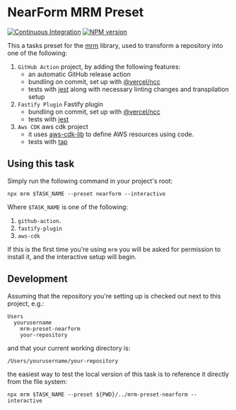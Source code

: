 # NearForm MRM Preset

[![Continuous Integration](https://github.com/nearform/mrm-preset-nearform/actions/workflows/ci.yml/badge.svg)](https://github.com/nearform/mrm-preset-nearform/actions/workflows/ci.yml)
[![NPM version](https://img.shields.io/npm/v/mrm-preset-nearform)](https://www.npmjs.com/package/mrm-preset-nearform)

This a tasks preset for the [mrm](https://mrm.js.org/) library, used to transform a repository
into one of the following: 

1. `GitHub Action` project, by adding the following features:
    - an automatic GitHub release action
    - bundling on commit, set up with [@vercel/ncc](https://github.com/vercel/ncc)
    - tests with [jest](https://jestjs.io/) along with necessary linting changes and transpilation setup
2. `Fastify Plugin` Fastify plugin
    - bundling on commit, set up with [@vercel/ncc](https://github.com/vercel/ncc)
    - tests with [jest](https://jestjs.io/)
3. `Aws CDK` aws cdk project
    - it uses [aws-cdk-lib](https://aws.amazon.com/cdk/) to define AWS resources using code.
    - tests with [tap](https://github.com/tapjs/node-tap)

## Using this task
Simply run the following command in your project's root:

```shell
npx mrm $TASK_NAME --preset nearform --interactive
```

Where `$TASK_NAME` is one of the following: 
1. `github-action`.
2. `fastify-plugin`
3. `aws-cdk`

If this is the first time you're using `mrm` you will be asked for permission to install it, and the interactive setup 
will begin.

## Development
Assuming that the repository you're setting up is checked out next to this project, e.g.:
```
Users
  yourusername
    mrm-preset-nearform
    your-repository
```
and that your current working directory is:
```
/Users/yourusername/your-repository
```

the easiest way to test the local version of this task is to reference it directly from the file system:

```shell
npx mrm $TASK_NAME --preset ${PWD}/../mrm-preset-nearform --interactive
```
